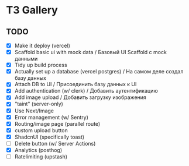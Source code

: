 # T3 Gallery

## TODO 

- [x] Make it deploy (vercel)
- [x] Scaffold basic ui with mock data / Базовый UI Scaffold с mock данными
- [x] Tidy up build process 
- [x] Actually set up a database (vercel postgres) / На самом деле создал базу данных
- [x] Attach DB to UI / Присоединить базу данных к UI
- [x] Add authentication (w/ clerk) / Добавить аутентификацию 
- [x] Add image upload / Добавить загрузку изображения
- [x] "taint" (server-only)
- [x] Use Next/Image
- [x] Error management (w/ Sentry)
- [x] Routing/image page (parallel route)
- [x] custom upload button
- [x] ShadcnUI (specifically toast)
- [ ] Delete button (w/ Server Actions)
- [x] Analytics (posthog)
- [ ] Ratelimiting (upstash)